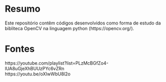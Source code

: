 <h1>Resumo</h1>
Este repositório contêm códigos desenvolvidos como forma de estudo da bibliteca OpenCV na linguagem python (https://opencv.org/).

<h1>Fontes</h1>
https://youtube.com/playlist?list=PLzMcBGfZo4-lUA8uGjeXhBUUzPYc6vZRn <br>
https://youtu.be/oXlwWbU8l2o
